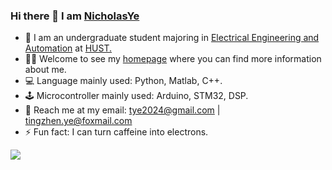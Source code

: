 <!-- ### Hi there 👋

**NicholasYe/NicholasYe** is a ✨ _special_ ✨ repository because its `README.md` (this file) appears on your GitHub profile.

Here are some ideas to get you started:

- 🔭 I’m currently working on ...
- 🌱 I’m currently learning ...
- 👯 I’m looking to collaborate on ...
- 🤔 I’m looking for help with ...
- 💬 Ask me about ...
- 📫 How to reach me: ...
- 😄 Pronouns: ...
- ⚡ Fun fact: ...
--> 

### Hi there 👋 I am [NicholasYe](https://nicholasye.github.io/)

- 🏫 I am an undergraduate student majoring in [Electrical Engineering and Automation](http://english.seee.hust.edu.cn/) at [HUST.](http://english.hust.edu.cn/)  
- 👨‍🎓 Welcome to see my [homepage](https://nicholasye.github.io/) where you can find more information about me.
- 💻 Language mainly used: Python, Matlab, C++.
- 🕹️ Microcontroller mainly used: Arduino, STM32, DSP.
- 📧 Reach me at my email: [tye2024@gmail.com](mailto:tye2024@gmail.com) | [tingzhen.ye@foxmail.com](mailto:tingzhen.ye@foxmail.com)
- ⚡ Fun fact: I can turn caffeine into electrons.

<img align="left" src="https://github-readme-stats.vercel.app/api?username=NicholasYe&show_icons=true&count_private=true&hide=issues,contribs" />

<!-- &hide=javascript,html -->
